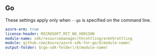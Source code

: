 ## Go

These settings apply only when `--go` is specified on the command line.

```yaml $(go) && $(track2)
azure-arm: true
license-header: MICROSOFT_MIT_NO_VERSION
module-name: sdk/resourcemanager/throttling/armthrottling
module: github.com/Azure/azure-sdk-for-go/$(module-name)
output-folder: $(go-sdk-folder)/$(module-name)
```
